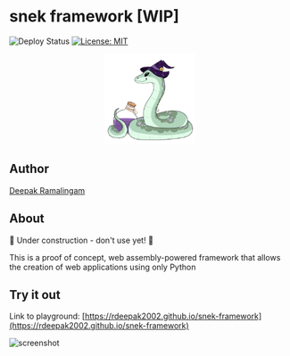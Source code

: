 # snek framework [WIP]

![Deploy Status](https://github.com/rdeepak2002/snek-framework/actions/workflows/deploy.yml/badge.svg?branch=main) [![License: MIT](https://img.shields.io/badge/License-MIT-orange.svg)](https://opensource.org/licenses/MIT)  

<p align="center">
  <a href="https://github.com/rdeepak2002/snek-framework">
    <img src="docs/logo.png" height="162" alt="Snek Framework Logo">
  </a>
</p>


## Author

[Deepak Ramalingam](https://github.com/rdeepak2002)

## About

🚧 Under construction - don't use yet! 🚧

This is a proof of concept, web assembly-powered framework that allows the creation of web applications using only Python

## Try it out

Link to playground: [https://rdeepak2002.github.io/snek-framework](https://rdeepak2002.github.io/snek-framework)

<img width="1271" alt="screenshot" src="https://github.com/rdeepak2002/snek-framework/assets/7110480/06087fd4-3bc1-48e4-bd6b-1ed10b48bdae">
